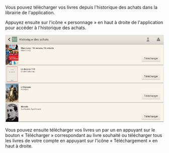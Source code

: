 Vous pouvez télécharger vos livres depuis l'historique des achats dans la librairie de l'application.

Appuyez ensuite sur l'icône « personnage » en haut à droite de l'application pour accéder à l'historique des achats.

![](/images/telecharger-tablette2-1.png)

Vous pouvez ensuite télécharger vos livres un par un en appuyant sur le bouton « Télécharger » correspondant au livre souhaité ou télécharger tous les livres de votre compte en appuyant sur l'icône « Téléchargement » en haut à droite.
